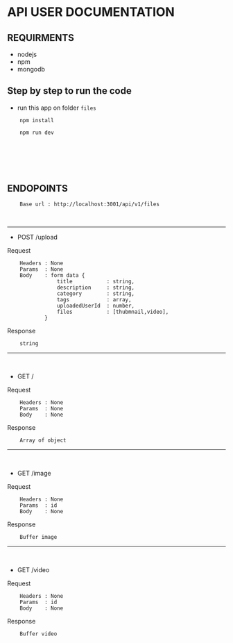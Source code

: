 # API USER DOCUMENTATION

## REQUIRMENTS
+ nodejs 
+ npm
+ mongodb

## Step by step to run the code

+ run this app on folder ```files```
```
    npm install
```
```
    npm run dev
```
<br><br>
-----------

## ENDOPOINTS

```
    Base url : http://localhost:3001/api/v1/files
```
<br>

---
+ POST /upload

Request
``` 
    Headers : None
    Params  : None
    Body    : form data { 
                title           : string,
                description     : string,
                category        : string,
                tags            : array,
                uploadedUserId  : number,
                files           : [thubmnail,video],
            }
```
Response
```
    string
```
---
<br>

+ GET /

Request
``` 
    Headers : None
    Params  : None
    Body    : None
```
Response
```
    Array of object
```
---

<br>

+ GET /image

Request
``` 
    Headers : None
    Params  : id
    Body    : None
```
Response
```
    Buffer image
```
---

<br>

+ GET /video

Request
``` 
    Headers : None
    Params  : id
    Body    : None
```
Response
```
    Buffer video
```